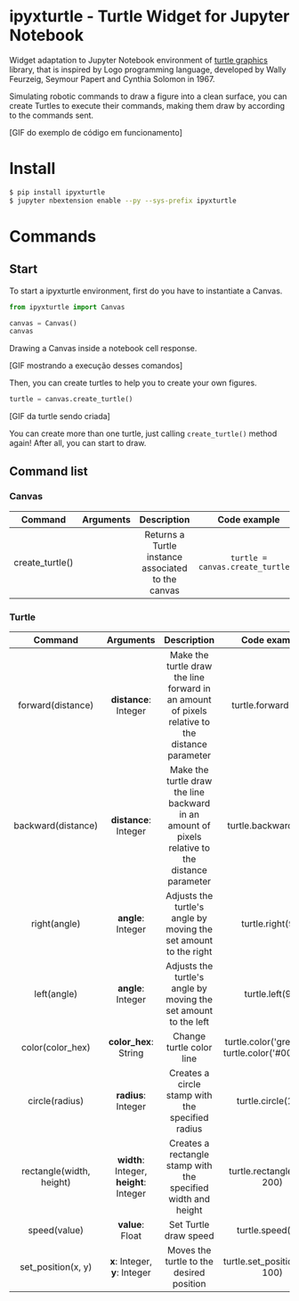 # ipyxturtle - Turtle Widget for Jupyter Notebook

Widget adaptation to Jupyter Notebook environment of [turtle graphics](https://docs.python.org/3/library/turtle.html) library, that is inspired by Logo programming language, developed by Wally Feurzeig, Seymour Papert and Cynthia Solomon in 1967.

Simulating robotic commands to draw a figure into a clean surface, you can create Turtles to execute their commands, making them draw by according to the commands sent.

[GIF do exemplo de código em funcionamento]

# Install

```sh
$ pip install ipyxturtle
$ jupyter nbextension enable --py --sys-prefix ipyxturtle
```

# Commands

## Start

To start a ipyxturtle environment, first do you have to instantiate a Canvas.

```py
from ipyxturtle import Canvas

canvas = Canvas()
canvas
```

Drawing a Canvas inside a notebook cell response.

[GIF mostrando a execução desses comandos]

Then, you can create turtles to help you to create your own figures.

```py
turtle = canvas.create_turtle()
```

[GIF da turtle sendo criada]

You can create more than one turtle, just calling ```create_turtle()``` method again! After all, you can start to draw.

## Command list

### Canvas

| Command | Arguments | Description | Code example |
|:-------:|:-------:|:-----------:|:------------:|
| create_turtle() | | Returns a Turtle instance associated to the canvas | `turtle = canvas.create_turtle()` |

### Turtle

| Command | Arguments | Description | Code example |
|:-------:|:-------:|:-----------:|:------------:|
| forward(distance) | **distance**: Integer | Make the turtle draw the line forward in an amount of pixels relative to the distance parameter | turtle.forward(100) |
| backward(distance) | **distance**: Integer | Make the turtle draw the line backward in an amount of pixels relative to the distance parameter | turtle.backward(100) |
| right(angle) | **angle**: Integer | Adjusts the turtle's angle by moving the set amount to the right | turtle.right(90) |
| left(angle) | **angle**: Integer | Adjusts the turtle's angle by moving the set amount to the left | turtle.left(90) |
| color(color_hex) | **color_hex**: String | Change turtle color line | turtle.color('green') ou turtle.color('#008000') |
| circle(radius) | **radius**: Integer  | Creates a circle stamp with the specified radius | turtle.circle(100) |
| rectangle(width, height) | **width**: Integer, **height**: Integer | Creates a rectangle stamp with the specified width and height | turtle.rectangle(100, 200) |
| speed(value) | **value**: Float | Set Turtle draw speed | turtle.speed(1.5) |
| set_position(x, y) | **x**: Integer, **y**: Integer | Moves the turtle to the desired position | turtle.set_position(100, 100) |
